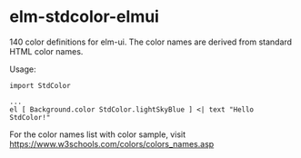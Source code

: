 # elm-stdcolor-elmui
140 color definitions for elm-ui. The color names are derived from standard HTML color names.

Usage:

    import StdColor
    
    ...
    el [ Background.color StdColor.lightSkyBlue ] <| text "Hello StdColor!"

For the color names list with color sample, visit https://www.w3schools.com/colors/colors_names.asp
